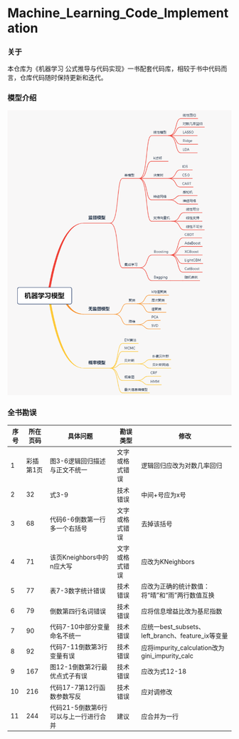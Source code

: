 # Machine_Learning_Code_Implementation

### 关于
本仓库为《机器学习 公式推导与代码实现》一书配套代码库，相较于书中代码而言，仓库代码随时保持更新和迭代。

### 模型介绍
![机器学习模型框架](./ml_xmind.png)

### 全书勘误
|  序号   | 所在页码  | 具体问题 | 勘误类型 | 修改 |
|  ----  | ----  | ----  | ----  | ----  |
| 1  | 彩插第1页 | 图3-6逻辑回归描述与正文不统一 | 文字或格式错误 | 逻辑回归应改为对数几率回归 |
| 2  | 32 | 式3-9 | 技术错误 | 中间+号应为x号 |
| 3  | 68 | 代码6-6倒数第一行多一个右括号 | 文字或格式错误 | 去掉该括号 |
| 4  | 71 | 该页Kneighbors中的n应大写 | 文字或格式错误 | 应改为KNeighbors |
| 5  | 77 | 表7-3数字统计错误 | 技术错误 | 应改为正确的统计数值：将“晴”和“雨”两行数值互换 |
| 6  | 79 | 倒数第四行名词错误 | 技术错误 | 应将信息增益比改为基尼指数 |
| 7  | 90 | 代码7-10中部分变量命名不统一 | 技术错误 | 应统一best_subsets、left_branch、feature_ix等变量 |
| 8  | 92 | 代码7-11倒数第3行变量有误 | 技术错误 | 应将impurity_calculation改为gini_impurity_calc |
| 9  | 167 | 图12-1倒数第2行最优点式子有误 | 技术错误 | 应改为式12-18 |
| 10  | 216 | 代码17-7第12行函数参数写反 | 技术错误  | 应对调修改 |
| 11 | 244 | 代码21-5倒数第6行可以与上一行进行合并 | 建议 | 应合并为一行 |
